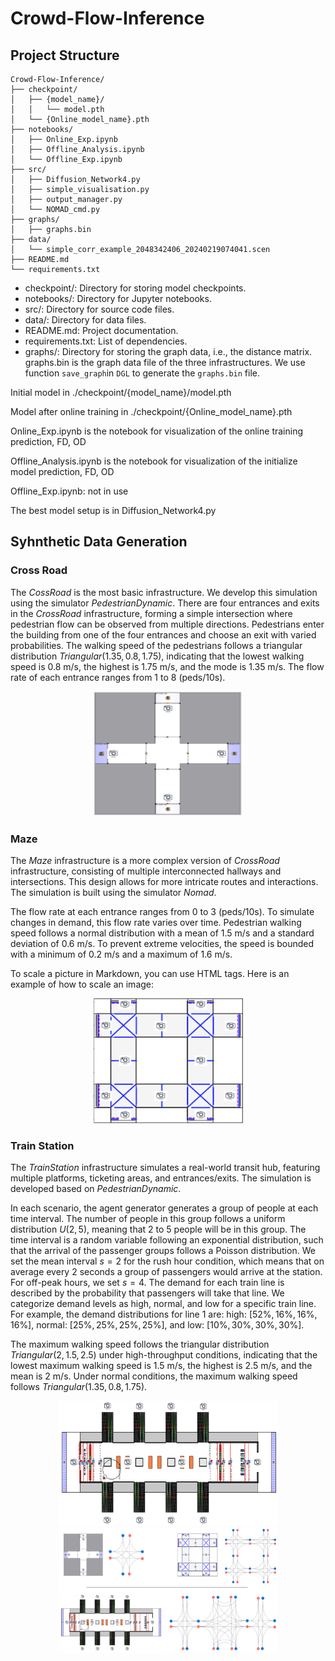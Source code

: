 # Crowd-Flow-Inference

## Project Structure
```
Crowd-Flow-Inference/
├── checkpoint/
│   ├── {model_name}/
│   │   └── model.pth
│   └── {Online_model_name}.pth
├── notebooks/
│   ├── Online_Exp.ipynb
│   ├── Offline_Analysis.ipynb
│   └── Offline_Exp.ipynb
├── src/
│   ├── Diffusion_Network4.py
│   ├── simple_visualisation.py
│   ├── output_manager.py
│   └── NOMAD_cmd.py
├── graphs/
│   ├── graphs.bin
├── data/
│   └── simple_corr_example_2048342406_20240219074041.scen
├── README.md
└── requirements.txt
```
- checkpoint/: Directory for storing model checkpoints.
- notebooks/: Directory for Jupyter notebooks.
- src/: Directory for source code files.
- data/: Directory for data files.
- README.md: Project documentation.
- requirements.txt: List of dependencies.
- graphs/: Directory for storing the graph data, i.e., the distance matrix. graphs.bin is the graph data file of the three infrastructures. We use function `save_graph`in `DGL` to generate the `graphs.bin` file.

Initial model in ./checkpoint/{model_name}/model.pth

Model after online training in ./checkpoint/{Online_model_name}.pth

Online_Exp.ipynb is the notebook for visualization of the online training prediction, FD, OD

Offline_Analysis.ipynb is the notebook for visualization of the initialize model prediction, FD, OD

Offline_Exp.ipynb: not in use

The best model setup is in Diffusion_Network4.py


## Syhnthetic Data Generation

### Cross Road

The $CossRoad$ is the most basic infrastructure. We develop this simulation using the simulator $PedestrianDynamic$. There are four entrances and exits in the $CrossRoad$ infrastructure, forming a simple intersection where pedestrian flow can be observed from multiple directions. Pedestrians enter the building from one of the four entrances and choose an exit with varied probabilities. The walking speed of the pedestrians follows a triangular distribution $Triangular(1.35, 0.8, 1.75)$, indicating that the lowest walking speed is 0.8 m/s, the highest is 1.75 m/s, and the mode is 1.35 m/s. The flow rate of 
each entrance ranges from 1 to 8 (peds/10s).

<div style="text-align: center;">
    <img src="asset/cross2.png" alt="Alt text" width="240" height="200">
</div>



### Maze
The $Maze$ infrastructure is a more complex version of $CrossRoad$ infrastructure, consisting of multiple interconnected hallways and intersections. This design allows for more intricate routes and interactions. The simulation is built using the simulator $Nomad$.

The flow rate at each entrance ranges from 0 to 3 (peds/10s). To simulate changes in demand, this flow rate varies over time. Pedestrian walking speed follows a normal distribution with a mean of 1.5 m/s and a standard deviation of 0.6 m/s. 
To prevent extreme velocities, the speed is
bounded with a minimum of 0.2 m/s and a maximum of 1.6 m/s.

To scale a picture in Markdown, you can use HTML tags. Here is an example of how to scale an image:

<div style="text-align: center;">
    <img src="asset/maze2.png" alt="Alt text" width="240" height="200">
</div>


### Train Station
The $Train Station$ infrastructure simulates a real-world transit hub, featuring multiple platforms, ticketing areas, and entrances/exits. The simulation is developed based on $PedestrianDynamic$.

In each scenario, the agent generator generates a group of people at each time interval. The number of people in this group follows a uniform distribution $U(2,5)$, meaning that 2 to 5 people will be in this group. The time interval is a random variable following an exponential distribution, such that the arrival of the passenger groups follows a Poisson distribution. We set the mean interval $s=2$ for the rush hour condition, which means that on average every 2 seconds a group of passengers would arrive at the station. For off-peak hours, we set $s=4$. The demand for each train line is described by the probability that passengers will take that line. We categorize demand levels as high, normal, and low for a specific train line. For example, the demand distributions for line 1 are: high: $[52\%, 16\%, 16\%, 16\%]$, normal: $[25\%, 25\%, 25\%, 25\%]$, and low: $[10\%, 30\%, 30\%, 30\%]$.

The maximum walking speed follows the triangular distribution $Triangular(2, 1.5, 2.5)$ under high-throughput conditions, indicating that the lowest maximum walking speed is 1.5 m/s, the highest is 2.5 m/s, and the mean is 2 m/s. Under normal conditions, the maximum walking speed follows $Triangular(1.35, 0.8, 1.75)$.

<div style="text-align: center;">
    <img src="asset/train3.png" alt="Alt text" width="350" height="200">
</div>

<div style="text-align: center;">
    <img src="asset/network_structure.png" alt="Network Structure" width="350" height="200">
</div>